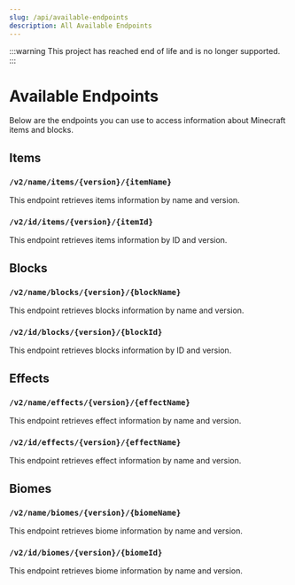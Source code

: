 ```yaml
---
slug: /api/available-endpoints
description: All Available Endpoints
---
```


:::warning
This project has reached end of life and is no longer supported.
:::

# Available Endpoints

Below are the endpoints you can use to access information about Minecraft items and blocks.


## Items

### `/v2/name/items/{version}/{itemName}`
This endpoint retrieves items information by name and version.


### `/v2/id/items/{version}/{itemId}`
This endpoint retrieves items information by ID and version.



## Blocks

### `/v2/name/blocks/{version}/{blockName}`
This endpoint retrieves blocks information by name and version.


### `/v2/id/blocks/{version}/{blockId}`
This endpoint retrieves blocks information by ID and version.




## Effects

### `/v2/name/effects/{version}/{effectName}`
This endpoint retrieves effect information by name and version.


### `/v2/id/effects/{version}/{effectName}`
This endpoint retrieves effect information by name and version.



## Biomes

### `/v2/name/biomes/{version}/{biomeName}`
This endpoint retrieves biome information by name and version.


### `/v2/id/biomes/{version}/{biomeId}`
This endpoint retrieves biome information by name and version.



